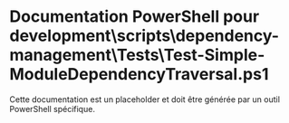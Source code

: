 # Documentation PowerShell pour development\scripts\dependency-management\Tests\Test-Simple-ModuleDependencyTraversal.ps1

Cette documentation est un placeholder et doit être générée par un outil PowerShell spécifique.
